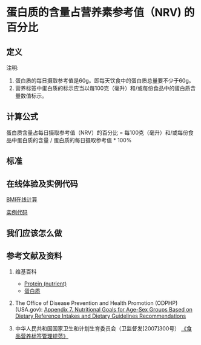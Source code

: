 # 蛋白质的含量占营养素参考值（NRV) 的百分比

## 定义

注明:

1. 蛋白质的每日摄取参考值是60g。即每天饮食中的蛋白质总量要不少于60g。
2. 营养标签中蛋白质的标示应当以每100克（毫升）和/或每份食品中的蛋白质含量数值标示。

## 计算公式

蛋白质含量占每日摄取参考值（NRV）的百分比 = 每100克（毫升）和/或每份食品中蛋白质的含量 / 蛋白质的每日摄取参考值 * 100%

## 标准

## 在线体验及实例代码

[BMI在线计算](https://jsfiddle.net/quanbinn/vxpvy0na/)

[实例代码]()

## 我们应该怎么做

## 参考文献及资料

1. 维基百科
	- [Protein (nutrient)](https://en.wikipedia.org/wiki/Protein_(nutrient))
	- [蛋白质](https://zh.wikipedia.org/wiki/%E8%9B%8B%E7%99%BD%E8%B4%A8)

2. The Office of Disease Prevention and Health Promotion (ODPHP) (USA.gov): [Appendix 7. Nutritional Goals for Age-Sex Groups Based on Dietary Reference Intakes and Dietary Guidelines Recommendations](https://health.gov/dietaryguidelines/2015/guidelines/appendix-7/)

3. 中华人民共和国国家卫生和计划生育委员会（卫监督发[2007]300号） [《食品营养标签管理规范》](http://www.nhfpc.gov.cn/sps/s3593/200804/e6c1613d28004cf095546ab84723834b.shtml)
